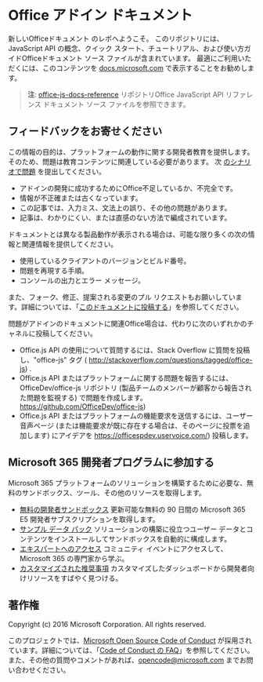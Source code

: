 # <a name="office-add-ins-documentation"></a>Office アドイン ドキュメント

新しいOfficeドキュメント のレポへようこそ。 このリポジトリには、JavaScript API の概念、クイック スタート、チュートリアル、および使い方ガイドOfficeドキュメント ソース ファイルが含まれています。 最適にご利用いただくには、このコンテンツを [docs.microsoft.com](https://docs.microsoft.com/office/dev/add-ins) で表示することをお勧めします。

> **注**: [office-js-docs-reference](https://github.com/OfficeDev/office-js-docs-reference) リポジトリOffice JavaScript API リファレンス ドキュメント ソース ファイルを参照できます。

## <a name="give-us-your-feedback"></a>フィードバックをお寄せください

この情報の目的は、プラットフォームの動作に関する開発者教育を提供します。 そのため、問題は教育コンテンツに関連している必要があります。 次 [のシナリオで問題](https://github.com/OfficeDev/office-js-docs-pr/issues) を提出してください。

 - アドインの開発に成功するためにOffice不足しているか、不完全です。
 - 情報が不正確または古くなっています。
 - この記事では、入力ミス、文法上の誤り、その他の問題があります。
 - 記事は、わかりにくい、または直感のない方法で編成されています。
 
ドキュメントとは異なる製品動作が表示される場合は、可能な限り多くの次の情報と関連情報を提供してください。

 - 使用しているクライアントのバージョンとビルド番号。
 - 問題を再現する手順。
 - コンソールの出力とエラー メッセージ。
 
また、フォーク、修正、提案される変更のプル リクエストもお願いしています。詳細については、「[このドキュメントに投稿する](Contributing.md)」を参照してください。 

問題がアドインのドキュメントに関連Office場合は、代わりに次のいずれかのチャネルに投稿してください。

 - Office.js API の使用について質問するには、Stack Overflow に質問を投稿し、"office-js" タグ ( http://stackoverflow.com/questions/tagged/office-js) .
 - Office.js API またはプラットフォームに関する問題を報告するには、OfficeDev/office-js リポジトリ (製品チームのメンバーが顧客から報告された問題を監視する) で問題を作成します。 https://github.com/OfficeDev/office-js)
 - Office.js API またはプラットフォームの機能要求を送信するには、ユーザー音声ページ (または機能要求が既に存在する場合は、そのページに投票を追加します) にアイデアを https://officespdev.uservoice.com/) 投稿します。
 
## <a name="join-the-microsoft-365-developer-program"></a>Microsoft 365 開発者プログラムに参加する
Microsoft 365 プラットフォームのソリューションを構築するために必要な、無料のサンドボックス、ツール、その他のリソースを取得します。
- [無料の開発者サンドボックス](https://developer.microsoft.com/microsoft-365/dev-program#Subscription) 更新可能な無料の 90 日間の Microsoft 365 E5 開発者サブスクリプションを取得します。
- [サンプル データ パック](https://developer.microsoft.com/microsoft-365/dev-program#Sample) ソリューションの構築に役立つユーザー データとコンテンツをインストールしてサンドボックスを自動的に構成します。
- [エキスパートへのアクセス](https://developer.microsoft.com/microsoft-365/dev-program#Experts) コミュニティ イベントにアクセスして、Microsoft 365 の専門家から学ぶ。
- [カスタマイズされた推奨事項](https://developer.microsoft.com/microsoft-365/dev-program#Recommendations) カスタマイズしたダッシュボードから開発者向けリソースをすばやく見つける。


## <a name="copyright"></a>著作権

Copyright (c) 2016 Microsoft Corporation. All rights reserved.


このプロジェクトでは、[Microsoft Open Source Code of Conduct](https://opensource.microsoft.com/codeofconduct/) が採用されています。詳細については、「[Code of Conduct の FAQ](https://opensource.microsoft.com/codeofconduct/faq/)」を参照してください。また、その他の質問やコメントがあれば、[opencode@microsoft.com](mailto:opencode@microsoft.com) までお問い合わせください。
